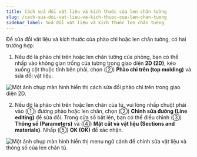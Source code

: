 ```yaml
---
title: Cách sửa đổi vật liệu và kích thước của len chân tường
slug: /cach-sua-doi-vat-lieu-va-kich-thuoc-cua-len-chan-tuong
sidebar_label: Sửa đổi vật liệu và kích thước len chân tường
---
```


Để sửa đổi vật liệu và kích thước của phào chỉ hoặc len chân tường, có hai trường hợp:

1. Nếu đó là phào chỉ trên hoặc len chân tường của phòng, bạn có thể nhấp vào không gian trống của tường trong giao diện **2D (2D)**, kéo xuống cột thuộc tính bên phải, chọn (②) **Phào chỉ trên (top molding)** và sửa đổi vật liệu.

![Một ảnh chụp màn hình hiển thị cách sửa đổi phào chỉ trên trong giao diện 2D.](https://storage.googleapis.com/jegavn_kb/images/870bd4ec-0781-4090-a78e-18701c8acf5a.png)

2. Nếu đó là phào chỉ trên hoặc len chân của tủ, vui lòng nhấp chuột phải vào (①) đường phào hoặc len chân, chọn (②) **Chỉnh sửa đường (Line editing)** để sửa đổi. Trong cửa sổ bật lên, bạn có thể điều chỉnh (③) **Thông số (Parameters)** và (④) **Mặt cắt và vật liệu (Sections and materials)**. Nhấp (⑤) **OK (OK)** để xác nhận.

![Một ảnh chụp màn hình hiển thị menu ngữ cảnh để chỉnh sửa vật liệu và thông số của len chân tủ.](https://storage.googleapis.com/jegavn_kb/images/2cf0ff13-73cb-4ec0-a84b-3f36d0126cf8.png)